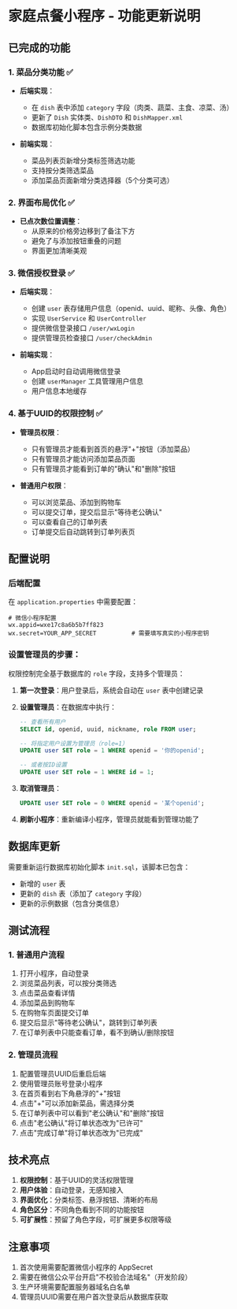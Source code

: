 # 家庭点餐小程序 - 功能更新说明

## 已完成的功能

### 1. 菜品分类功能 ✅
- **后端实现**：
  - 在 `dish` 表中添加 `category` 字段（肉类、蔬菜、主食、凉菜、汤）
  - 更新了 `Dish` 实体类、`DishDTO` 和 `DishMapper.xml`
  - 数据库初始化脚本包含示例分类数据

- **前端实现**：
  - 菜品列表页新增分类标签筛选功能
  - 支持按分类筛选菜品
  - 添加菜品页面新增分类选择器（5个分类可选）

### 2. 界面布局优化 ✅
- **已点次数位置调整**：
  - 从原来的价格旁边移到了备注下方
  - 避免了与添加按钮重叠的问题
  - 界面更加清晰美观

### 3. 微信授权登录 ✅
- **后端实现**：
  - 创建 `user` 表存储用户信息（openid、uuid、昵称、头像、角色）
  - 实现 `UserService` 和 `UserController`
  - 提供微信登录接口 `/user/wxLogin`
  - 提供管理员检查接口 `/user/checkAdmin`

- **前端实现**：
  - App启动时自动调用微信登录
  - 创建 `userManager` 工具管理用户信息
  - 用户信息本地缓存

### 4. 基于UUID的权限控制 ✅
- **管理员权限**：
  - 只有管理员才能看到首页的悬浮"+"按钮（添加菜品）
  - 只有管理员才能访问添加菜品页面
  - 只有管理员才能看到订单的"确认"和"删除"按钮
  
- **普通用户权限**：
  - 可以浏览菜品、添加到购物车
  - 可以提交订单，提交后显示"等待老公确认"
  - 可以查看自己的订单列表
  - 订单提交后自动跳转到订单列表页

## 配置说明

### 后端配置
在 `application.properties` 中需要配置：

```properties
# 微信小程序配置
wx.appid=wxe17c8a6b5b7ff823
wx.secret=YOUR_APP_SECRET          # 需要填写真实的小程序密钥
```

### 设置管理员的步骤：

权限控制完全基于数据库的 `role` 字段，支持多个管理员：

1. **第一次登录**：用户登录后，系统会自动在 `user` 表中创建记录

2. **设置管理员**：在数据库中执行：
   ```sql
   -- 查看所有用户
   SELECT id, openid, uuid, nickname, role FROM user;
   
   -- 将指定用户设置为管理员（role=1）
   UPDATE user SET role = 1 WHERE openid = '你的openid';
   
   -- 或者按ID设置
   UPDATE user SET role = 1 WHERE id = 1;
   ```

3. **取消管理员**：
   ```sql
   UPDATE user SET role = 0 WHERE openid = '某个openid';
   ```

4. **刷新小程序**：重新编译小程序，管理员就能看到管理功能了

## 数据库更新

需要重新运行数据库初始化脚本 `init.sql`，该脚本已包含：
- 新增的 `user` 表
- 更新的 `dish` 表（添加了 `category` 字段）
- 更新的示例数据（包含分类信息）

## 测试流程

### 1. 普通用户流程
1. 打开小程序，自动登录
2. 浏览菜品列表，可以按分类筛选
3. 点击菜品查看详情
4. 添加菜品到购物车
5. 在购物车页面提交订单
6. 提交后显示"等待老公确认"，跳转到订单列表
7. 在订单列表中只能查看订单，看不到确认/删除按钮

### 2. 管理员流程
1. 配置管理员UUID后重启后端
2. 使用管理员账号登录小程序
3. 在首页看到右下角悬浮的"+"按钮
4. 点击"+"可以添加新菜品，需选择分类
5. 在订单列表中可以看到"老公确认"和"删除"按钮
6. 点击"老公确认"将订单状态改为"已许可"
7. 点击"完成订单"将订单状态改为"已完成"

## 技术亮点

1. **权限控制**：基于UUID的灵活权限管理
2. **用户体验**：自动登录，无感知接入
3. **界面优化**：分类标签、悬浮按钮、清晰的布局
4. **角色区分**：不同角色看到不同的功能按钮
5. **可扩展性**：预留了角色字段，可扩展更多权限等级

## 注意事项

1. 首次使用需要配置微信小程序的 AppSecret
2. 需要在微信公众平台开启"不校验合法域名"（开发阶段）
3. 生产环境需要配置服务器域名白名单
4. 管理员UUID需要在用户首次登录后从数据库获取

